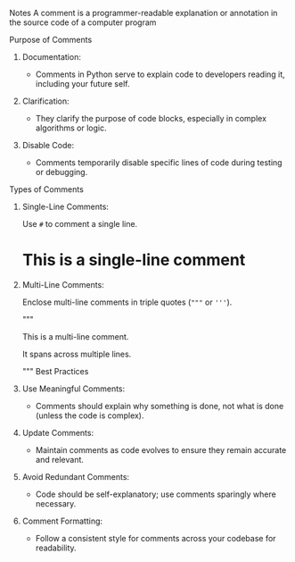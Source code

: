 Notes
A comment is a programmer-readable explanation or annotation in the source code of a computer program

Purpose of Comments
1. Documentation:

   - Comments in Python serve to explain code to developers reading it, including your future self.

2. Clarification:

   - They clarify the purpose of code blocks, especially in complex algorithms or logic.

3. Disable Code:

   - Comments temporarily disable specific lines of code during testing or debugging.

Types of Comments
1. Single-Line Comments:

   Use `#` to comment a single line.

     # This is a single-line comment
2. Multi-Line Comments:

   Enclose multi-line comments in triple quotes (`"""` or `'''`).

     """

     This is a multi-line comment.

     It spans across multiple lines.

     """
 Best Practices
1. Use Meaningful Comments:

   - Comments should explain why something is done, not what is done (unless the code is complex).

2. Update Comments:

   - Maintain comments as code evolves to ensure they remain accurate and relevant.

3. Avoid Redundant Comments:

   - Code should be self-explanatory; use comments sparingly where necessary.

4. Comment Formatting:

   - Follow a consistent style for comments across your codebase for readability.